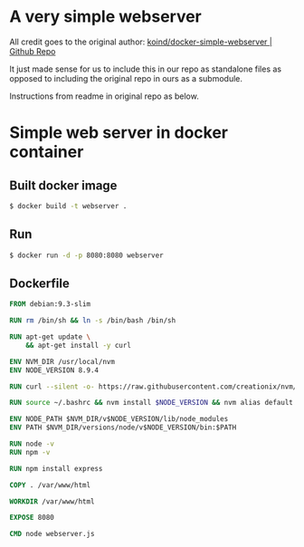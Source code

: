 # A very simple webserver

All credit goes to the original author:
[koind/docker-simple-webserver | Github Repo](https://github.com/koind/docker-simple-webserver)

It just made sense for us to include this in our repo as standalone files as opposed to including the original repo in ours as a submodule.

Instructions from readme in original repo as below.

# Simple web server in docker container

## Built docker image
```sh
$ docker build -t webserver .
```

## Run
```sh
$ docker run -d -p 8080:8080 webserver
```

## Dockerfile

```dockerfile
FROM debian:9.3-slim

RUN rm /bin/sh && ln -s /bin/bash /bin/sh

RUN apt-get update \
    && apt-get install -y curl

ENV NVM_DIR /usr/local/nvm
ENV NODE_VERSION 8.9.4

RUN curl --silent -o- https://raw.githubusercontent.com/creationix/nvm/v0.31.2/install.sh | bash

RUN source ~/.bashrc && nvm install $NODE_VERSION && nvm alias default $NODE_VERSION && nvm use default

ENV NODE_PATH $NVM_DIR/v$NODE_VERSION/lib/node_modules
ENV PATH $NVM_DIR/versions/node/v$NODE_VERSION/bin:$PATH

RUN node -v
RUN npm -v

RUN npm install express

COPY . /var/www/html

WORKDIR /var/www/html

EXPOSE 8080

CMD node webserver.js
```
